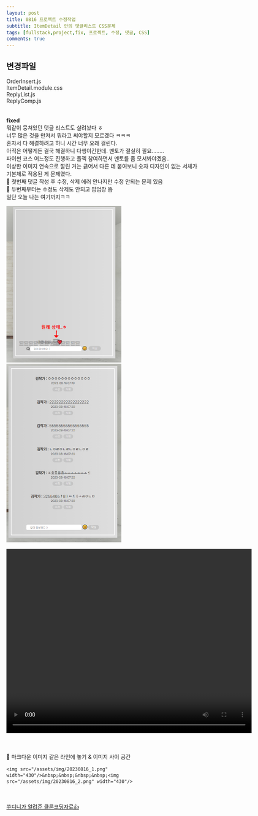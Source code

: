 ```yaml
---
layout: post
title: 0816 프로젝트 수정작업
subtitle: ItemDetail 안의 댓글리스트 CSS문제
tags: [fullstack,project,fix, 프로젝트, 수정, 댓글, CSS]
comments: true
---
```



## 변경파일

OrderInsert.js  
ItemDetail.module.css  
ReplyList.js  
ReplyComp.js    
<br><br>
**fixed**  
뭐같이 뭉쳐있던 댓글 리스트도 살려놨다 ㅎ  
너무 많은 것을 만져서 뭐라고 써야할지 모르겠다 ㅋㅋㅋ  
혼자서 다 해결하려고 하니 시간 너무 오래 걸린다.  
아직은 어떻게든 결국 해결하니 다행이긴한데. 멘토가 절실히 필요........  
파이썬 코스 어느정도 진행하고 플젝 참여하면서 멘토를 좀 모셔봐야겠음..   
이상한 이미지 연속으로 깔린 거는 긁어서 다른 데 붙여보니 숫자 디자인이 없는 서체가 기본체로 적용된 게 문제였다.  
🤔 첫번째 댓글 작성 후 수정, 삭제 에러 안나지만 수정 안되는 문제 있음  
🤔 두번째부터는 수정도 삭제도 안되고 팝업창 뜸  
일단 오늘 나는 여기까지ㅋㅋ  

<img src="/assets/img/20230816_1.png" width="300"/>&nbsp;&nbsp;&nbsp;<img src="/assets/img/20230816_2.png" width="300"/>  

<video width="640" height="480" controls>
  <source src="/assets/img/20230816.mp4" type="video/mp4">
</video>

<br><br>
🎁 마크다운 이미지 같은 라인에 놓기 & 이미지 사이 공간
~~~
<img src="/assets/img/20230816_1.png" width="430"/>&nbsp;&nbsp;&nbsp;&nbsp;<img src="/assets/img/20230816_2.png" width="430"/>  
~~~
<br><br>
[쑤디니가 알려준 클론코딩자료👍](https://blog.naver.com/PostView.naver?blogId=rlawjdgus051&logNo=222283668111&categoryNo=73&parentCategoryNo=0&viewDate=&currentPage=6&postListTopCurrentPage=&from=postList&userTopListOpen=true&userTopListCount=5&userTopListManageOpen=false&userTopListCurrentPage=6)  
<br><br>
